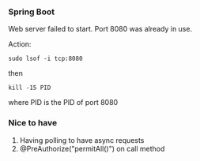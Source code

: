 ### Spring Boot

Web server failed to start. Port 8080 was already in use.

Action:

    sudo lsof -i tcp:8080

then

    kill -15 PID 

where PID is the PID of port 8080


### Nice to have

1.  Having  polling to have async requests
2.  @PreAuthorize("permitAll()") on call method